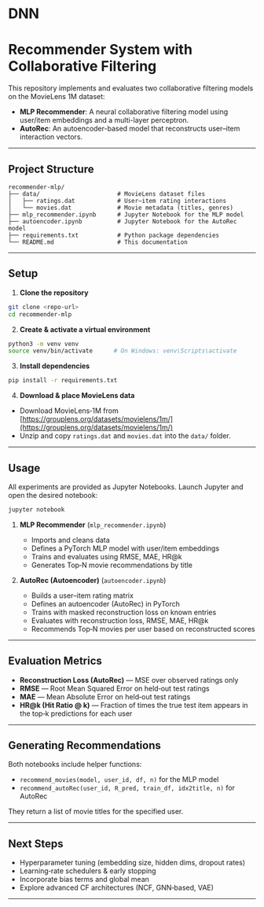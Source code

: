 # DNN

# Recommender System with Collaborative Filtering

This repository implements and evaluates two collaborative filtering models on the MovieLens 1M dataset:

- **MLP Recommender**: A neural collaborative filtering model using user/item embeddings and a multi-layer perceptron.
- **AutoRec**: An autoencoder-based model that reconstructs user–item interaction vectors.

---

## Project Structure

```
recommender-mlp/
├── data/                      # MovieLens dataset files
│   ├── ratings.dat            # User–item rating interactions
│   └── movies.dat             # Movie metadata (titles, genres)
├── mlp_recommender.ipynb      # Jupyter Notebook for the MLP model
├── autoencoder.ipynb          # Jupyter Notebook for the AutoRec model
├── requirements.txt           # Python package dependencies
└── README.md                  # This documentation
```

---

## Setup

1. **Clone the repository**

```bash
git clone <repo-url>
cd recommender-mlp
```

2. **Create & activate a virtual environment**

```bash
python3 -m venv venv
source venv/bin/activate      # On Windows: venv\Scripts\activate
```

3. **Install dependencies**

```bash
pip install -r requirements.txt
```

4. **Download & place MovieLens data**

- Download MovieLens‑1M from [https://grouplens.org/datasets/movielens/1m/](https://grouplens.org/datasets/movielens/1m/)
- Unzip and copy `ratings.dat` and `movies.dat` into the `data/` folder.

---

## Usage

All experiments are provided as Jupyter Notebooks. Launch Jupyter and open the desired notebook:

```bash
jupyter notebook
```

1. **MLP Recommender** (`mlp_recommender.ipynb`)

   - Imports and cleans data
   - Defines a PyTorch MLP model with user/item embeddings
   - Trains and evaluates using RMSE, MAE, HR\@k
   - Generates Top‑N movie recommendations by title

2. **AutoRec (Autoencoder)** (`autoencoder.ipynb`)

   - Builds a user–item rating matrix
   - Defines an autoencoder (AutoRec) in PyTorch
   - Trains with masked reconstruction loss on known entries
   - Evaluates with reconstruction loss, RMSE, MAE, HR\@k
   - Recommends Top‑N movies per user based on reconstructed scores

---

## Evaluation Metrics

- **Reconstruction Loss (AutoRec)** — MSE over observed ratings only
- **RMSE** — Root Mean Squared Error on held‑out test ratings
- **MAE** — Mean Absolute Error on held‑out test ratings
- **HR\@k (Hit Ratio @ k)** — Fraction of times the true test item appears in the top‑k predictions for each user

---

## Generating Recommendations

Both notebooks include helper functions:

- `recommend_movies(model, user_id, df, n)` for the MLP model
- `recommend_autoRec(user_id, R_pred, train_df, idx2title, n)` for AutoRec

They return a list of movie titles for the specified user.

---

## Next Steps

- Hyperparameter tuning (embedding size, hidden dims, dropout rates)
- Learning‑rate schedulers & early stopping
- Incorporate bias terms and global mean
- Explore advanced CF architectures (NCF, GNN‑based, VAE)

---


